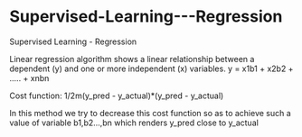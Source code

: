# Supervised-Learning---Regression
Supervised Learning - Regression


Linear regression algorithm shows a linear relationship between a dependent (y) and one or more independent (x) variables.
y = x1b1 + x2b2 + ..... + xnbn

Cost function: 1/2m(y_pred - y_actual)*(y_pred - y_actual)

In this method we try to decrease this cost function so as to achieve such a value of variable b1,b2...,bn which renders y_pred close to y_actual
